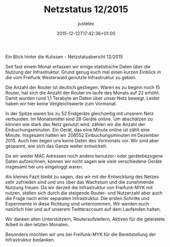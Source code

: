 ﻿---
layout: post
title: Netzstatus 12/2015
author: justelex
share: true
comments: true
modified:
categories: blog
excerpt:
tags: []
image:
  feature:
date: 2015-12-12T17:42:36+01:00
---

Ein Blick hinter die Kulissen - Netzstatusbericht 12/2015

Seit fast einem Monat erfassen wir einige statistische Daten über die Nutzung der Infrastruktur. Grund genug euch mal einen kurzen Einblick in die vom Freifunk Westerwald genutzte Infrastruktur zu geben.

Die Anzahl der Router ist deutlich gestiegen. Waren es zu beginn noch 15 Router, hat sich die Anzahl der Router im laufe des Monats auf 22 erhöht. Damit wurden rund 1,1 Terabyte an Daten über unser Netz bewegt. Leider haben wir hier keine Vergleichswerte zum Vormonat.

In der Spitze waren bis zu 52 Endgeräte gleichzeitig mit unserem Netz verbunden. Im Monatsmittel sind 28 Geräte online. Um abschätzen zu können wie stark das Netz genutzt wird, zählen wir die Anzahl der Einbuchungsminuten. Ein Gerät, das eine Minute online ist zählt eine Minute. Insgesamt hatten wir 208552 Einbuchungsminuten im Dezember 2015. Auch hier liegen uns keine Daten des Vormonats vor. Wir sind aber gespannt, wie sich das Ganze weiter entwickelt.

Da wir weder MAC Adressen noch andere benutzer- oder gerätebezogene Daten aufzeichnen, können wir nicht sagen wie viele verschiedene Geräte insgesamt bei uns eingeloggt waren.

Als kleines Fazit bleibt zu sagen, das wir mit der Entwicklung des Netzes sehr zufrieden sind und uns über das Wachstum und die zunehmende Nutzung freuen. Da wir derzeit die Infrastruktur von Freifunk-MYK mit nutzen, stellen sich durch die steigende Router- und Nutzerzahl aber auch die Frage nach einer separaten Infrastruktur.
Die ersten Schritte und Experimente in diese Richtung sind unternommen. Wir werden euch natürlich hier und auf unserem Twitteraccount auf dem Laufenden halten.

Wir danken allen Unterstützern, Routeraufstellern, Aktiven für die geleistete Arbeit in den letzten Monaten.

Besonders möchten wir uns bei Freifunk-MYK für die Bereitstellung der Infrastruktur bedanken.
